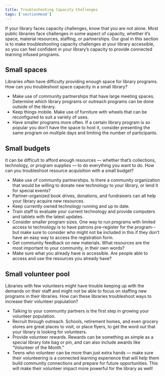 ```yaml
---
title: Troubleshooting Capacity Challenges
tags: ['sectionHead']
---
```


If your library faces capacity challenges, know that you are not alone. Most public libraries face challenges in some aspect of capacity, whether it’s space, material resources, staffing, or partnerships. Our goal in this section is to make troubleshooting capacity challenges at your library accessible, so you can feel confident in your library’s capacity to provide connected learning infused programs.

## Small spaces
Libraries often have difficulty providing enough space for library programs. How can you troubleshoot space capacity in a small library?

* Make use of community partnerships that have large meeting spaces. Determine which library programs or outreach programs can be done outside of the library.
* Keep things mobile. Make use of furniture with wheels that can be reconfigured to suit a variety of uses.
* Have smaller programs more often. If a certain library program is so popular you don’t have the space to host it, consider presenting the same program on multiple days and limiting the number of participants.

## Small budgets

It can be difficult to afford enough resources — whether that’s collections, technology, or program supplies — to do everything you want to do. How can you troubleshoot resource acquisition with a small budget?

* Make use of community partnerships. Is there a community organization that would be willing to donate new technology to your library, or lend it for special events? 
* Partner-organized book drives, donations, and fundraisers can all help your library acquire new resources.
* Keep currently owned technology running and up to date. 
* Train staff to evaluate your current technology and provide computers and tablets with the latest updates.
* Consider smaller program sizes. One way to run programs with limited access to technology is to have patrons pre-register for the program--but make sure to consider who might not be included in this if they don’t have an easy way to access the registration form.
* Get community feedback on new materials. What resources are the most important to your community, in their own words?
* Make sure what you already have is accessible. Are people able to access and use the resources you already have?

## Small volunteer pool

Libraries with few volunteers might have trouble keeping up with the demands on their staff and might not be able to focus on staffing new programs in their libraries. How can these libraries troubleshoot ways to increase their volunteer population?

* Talking to your community partners is the first step in growing your volunteer population.
* Recruit through outreach. Schools, retirement homes, and even grocery stores are great places to visit, or place flyers, to get the word out that your library is looking for volunteers.
* Provide volunteer rewards. Rewards can be something as simple as a special library tote bag or pin, and can also include awards like “Volunteer of the Month.”
* Teens who volunteer can be more than just extra hands — make sure their volunteering is a connected learning experience that will help them build community connections and prepare for future opportunities. This will make their volunteer impact more powerful for the library as well!

